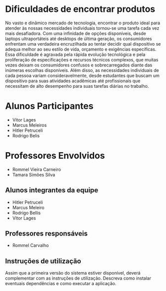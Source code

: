# Dificuldades de encontrar produtos


No vasto e dinâmico mercado de tecnologia, encontrar o produto ideal para atender às nossas necessidades individuais tornou-se uma tarefa cada vez mais desafiadora. Com uma infinidade de opções disponíveis, desde laptops ultraportáteis até desktops de última geração, os consumidores enfrentam uma verdadeira encruzilhada ao tentar decidir qual dispositivo se adequa melhor ao seu estilo de vida, orçamento e exigências específicas. Essa dificuldade é agravada pela rápida evolução tecnológica e pela proliferação de especificações e recursos técnicos complexos, que muitas vezes deixam os consumidores confusos e sobrecarregados diante das inúmeras escolhas disponíveis. Além disso, as necessidades individuais de cada pessoa variam consideravelmente, desde estudantes que buscam um dispositivo para suas atividades acadêmicas até profissionais que necessitam de alto desempenho para suas tarefas diárias no trabalho.

# Alunos Participantes

- Vitor Lages
- Marcus Meleiros
- Hitler Petruceli
- Rodrigo Belis

# Professores Envolvidos

- Rommel Vieira Carneiro
- Tamara Simões Silva













































  






## Alunos integrantes da equipe

* Hitler Petruceli
* Marcus Meleiro
* Rodrigo Bellis
* Vitor Lages

## Professores responsáveis

* Rommel Carvalho


## Instruções de utilização

Assim que a primeira versão do sistema estiver disponível, deverá complementar com as instruções de utilização. Descreva como instalar eventuais dependências e como executar a aplicação.
